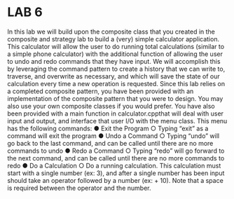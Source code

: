 # LAB 6
In this lab we will build upon the composite class that you created in the composite and strategy
lab to build a (very) simple calculator application. This calculator will allow the user to do running
total calculations (similar to a simple phone calculator) with the additional function of allowing
the user to undo and redo commands that they have input. We will accomplish this by
leveraging the command pattern to create a history that we can write to, traverse, and overwrite
as necessary, and which will save the state of our calculation every time a new operation is
requested.
Since this lab relies on a completed composite pattern, you have been provided with an
implementation of the composite pattern that you were to design. You may also use your own
composite classes if you would prefer.
You have also been provided with a main function in calculator.cppthat will deal with user
input and output, and interface that user I/O with the menu class. This menu has the following
commands:
● Exit the Program
○ Typing “exit” as a command will exit the program
● Undo a Command
○ Typing “undo” will go back to the last command, and can be called until there are
no more commands to undo
● Redo a Command
○ Typing “redo” will go forward to the next command, and can be called until there
are no more commands to redo
● Do a Calculation
○ Do a running calculation. This calculation must start with a single number (ex: 3),
and after a single number has been input should take an operator followed by a
number (ex: + 10). Note that a space is required between the operator and the
number.
